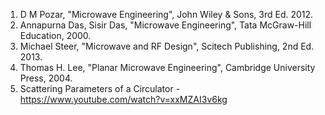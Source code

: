 1. D M Pozar, "Microwave Engineering", John Wiley & Sons, 3rd Ed. 2012.    
2. Annapurna Das, Sisir Das, "Microwave Engineering", Tata McGraw-Hill Education, 2000.     
3. Michael Steer, "Microwave and RF Design", Scitech Publishing, 2nd Ed. 2013.  
4. Thomas H. Lee, "Planar Microwave Engineering", Cambridge University Press, 2004.  
5. Scattering Parameters of a Circulator - https://www.youtube.com/watch?v=xxMZAI3v6kg
